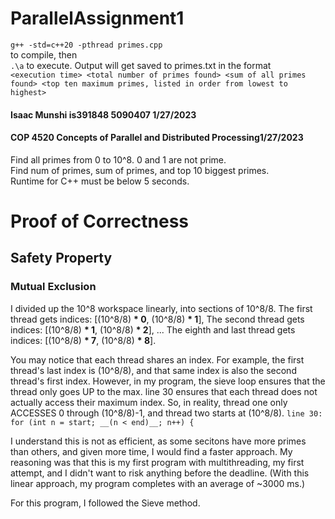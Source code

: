 # ParallelAssignment1  
`g++ -std=c++20 -pthread primes.cpp`  
to compile, then  
`.\a`
to execute. Output will get saved to primes.txt in the format  
`<execution time> <total number of primes found> <sum of all primes found> <top ten maximum primes, listed in order from lowest to highest>`   

#### Isaac Munshi is391848 5090407 1/27/2023  
#### COP 4520 Concepts of Parallel and Distributed Processing1/27/2023  

Find all primes from 0 to 10^8. 0 and 1 are not prime.   
Find num of primes, sum of primes, and top 10 biggest primes.  
Runtime for C++ must be below 5 seconds.  

# Proof of Correctness  
## Safety Property  
### Mutual Exclusion  
I divided up the 10^8 workspace linearly, into sections of 10^8/8. 
  The first thread gets indices: [(10^8/8) __* 0__, (10^8/8) __* 1__],
  The second thread gets indices: [(10^8/8) __* 1__, (10^8/8) __* 2__],
  ...
  The eighth and last thread gets indices: [(10^8/8) __* 7__, (10^8/8) __* 8__].
  
  You may notice that each thread shares an index. For example, the first thread's last index is (10^8/8), and that same index is also the second thread's first index. However, in my program, the sieve loop ensures that the thread only goes UP to the max. 
  line 30 ensures that each thread does not actually access their maximum index.
  So, in reality, thread one only ACCESSES 0 through (10^8/8)-1, and thread two starts at (10^8/8).
  `line 30: for (int n = start; __(n < end)__; n++) {`
  
I understand this is not as efficient, as some secitons have more primes than others, and given more time, I would find a faster approach. My reasoning was that this is my first program with multithreading, my first attempt, and I didn't want to risk anything before the deadline.
(With this linear approach, my program completes with an average of ~3000 ms.)
  

For this program, I followed the Sieve method.
